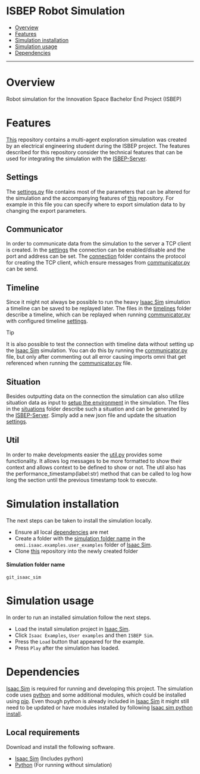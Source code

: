 ISBEP Robot Simulation
=============================

 - [Overview](#overview)
 - [Features](#features)
 - [Simulation installation](#simulation-installation)
 - [Simulation usage](#simulation-usage)
 - [Dependencies](#dependencies)

-----------------------------

# Overview
Robot simulation for the Innovation Space Bachelor End Project (ISBEP)

# Features
[This]() repository contains a multi-agent exploration simulation was created by an electrical engineering student during the ISBEP project. The features described for this repository consider the technical features that can be used for integrating the simulation with the [ISBEP-Server](https://github.com/marnikdenouden/ISBEP-Server).

## Settings
The [settings.py](settings.py) file contains most of the parameters that can be altered for the simulation and the accompanying features of [this]() repository. For example in this file you can specify where to export simulation data to by changing the export parameters.

## Communicator
In order to communicate data from the simulation to the server a TCP client is created. In the [settings](#settings) the connection can be enabled/disable and the port and address can be set. The [connection](connection) folder contains the protocol for creating the TCP client, which ensure messages from [communicator.py](communicator.py) can be send. 

## Timeline
Since it might not always be possible to run the heavy [Isaac Sim](https://developer.nvidia.com/isaac/sim) simulation a timeline can be saved to be replayed later. The files in the [timelines](timelines) folder describe a timeline, which can be replayed when running [communicator.py](communicator.py) with configured timeline [settings](#settings).

> [!TIP]
> It is also possible to test the connection with timeline data without setting up the [Isaac Sim](https://developer.nvidia.com/isaac/sim) simulation. You can do this by running the [communicator.py](communicator.py) file, but only after commenting out all error causing imports omni that get referenced when running the [communicator.py](communicator.py) file.

## Situation
Besides outputting data on the connection the simulation can also utilize situation data as input to [setup the environment](environment_setup.py) in the simulation. The files in the [situations](situations) folder describe such a situation and can be generated by the [ISBEP-Server](https://github.com/marnikdenouden/ISBEP-Server). Simply add a new json file and update the situation [settings](#settings).

## Util
In order to make developments easier the [util.py](util.py) provides some functionality. It allows log messages to be more formatted to show their context and allows context to be defined to show or not. The util also has the performance_timestamp(label:str) method that can be called to log how long the section until the previous timestamp took to execute.

# Simulation installation
The next steps can be taken to install the simulation locally.

- Ensure all local [dependencies](#dependencies) are met
- Create a folder with the [simulation folder name](#simulation-folder-name) in the `omni.isaac.examples.user_examples` folder of [Isaac Sim](https://developer.nvidia.com/isaac/sim).
- Clone [this]() repository into the newly created folder

#### Simulation folder name
    git_isaac_sim

# Simulation usage
In order to run an installed simulation follow the next steps.

- Load the install simulation project in [Isaac Sim](https://developer.nvidia.com/isaac/sim). 
- Click `Isaac Examples`, `User examples` and then `ISBEP Sim`.
- Press the `Load` button that appeared for the example.
- Press `Play` after the simulation has loaded.

# Dependencies
[Isaac Sim](https://developer.nvidia.com/isaac/sim) is required for running and developing this project. The simulation code uses [python](https://www.python.org/) and some additional modules, which could be installed using [pip](https://pypi.org/project/pip/). Even though python is already included in [Isaac Sim](https://developer.nvidia.com/isaac/sim) it might still need to be updated or have modules installed by following [Isaac sim python install](https://docs.omniverse.nvidia.com/isaacsim/latest/installation/install_python.html).

## Local requirements
Download and install the following software.
- [Isaac Sim](https://docs.omniverse.nvidia.com/isaacsim/latest/installation/index.html) (Includes python)
- [Python](https://www.python.org/downloads/) (For running without simulation)
